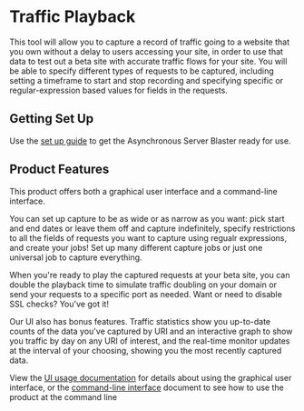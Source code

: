# Traffic Playback

This tool will allow you to capture a record of traffic going to a website that you own without a delay to users accessing your site, in order to use that data to test out a beta site with accurate traffic flows for your site. You will be able to specify different types of requests to be captured, including setting a timeframe to start and stop recording and specifying specific or regular-expression based values for fields in the requests.

## Getting Set Up

Use the [set up guide](https://github.com/tacemonster/traffic-playback/tree/master/documentation/setup.md) to get the Asynchronous Server Blaster ready for use.

## Product Features

This product offers both a graphical user interface and a command-line interface.

You can set up capture to be as wide or as narrow as you want: pick start and end dates or leave them off and capture indefinitely, specify restrictions to all the fields of requests you want to capture using regualr expressions, and create your jobs! Set up many different capture jobs or just one universal job to capture everything.

When you're ready to play the captured requests at your beta site, you can double the playback time to simulate traffic doubling on your domain or send your requests to a specific port as needed. Want or need to disable SSL checks? You've got it!

Our UI also has bonus features. Traffic statistics show you up-to-date counts of the data you've captured by URI and an interactive graph to show you traffic by day on any URI of interest, and the real-time monitor updates at the interval of your choosing, showing you the most recently captured data.

View the [UI usage documentation](https://github.com/tacemonster/traffic-playback/tree/master/documentation/??????.md) for details about using the graphical user interface, or the [command-line interface](https://github.com/tacemonster/traffic-playback/tree/master/documentation/command-line.md) document to see how to use the product at the command line